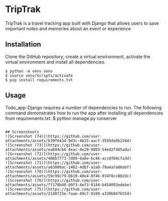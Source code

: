 # TripTrak
TripTrak is a travel tracking app built with Django that allows users to save important notes and memories about an event or experience

## Installation

Clone the GitHub repository, create a virtual environment, activate the virtual environment and install all dependencies.

```
$ python -m venv venv
$ source venv/Scripts/activate
$ pip install requirements.txt
```

## Usage

Todo_app-Django requires a number of dependencies to run. The following command demonstrates how to run the app after installing all dependencies from requirements.txt.
$ python manage.py runserver
```

## Screenshoots
![Screenshot (74)](https://github.com/user-attachments/assets/b39f6434-9d3c-4b33-aacf-3595da9b2284)
![Screenshot (73)](https://github.com/user-attachments/assets/ea844cb6-4eac-4e29-9803-54ed2f465ada)
![Screenshot (72)](https://github.com/user-attachments/assets/408b7771-7d00-4a8e-bc46-accdf69cfa3d)
![Screenshot (71)](https://github.com/user-attachments/assets/a63000ac-1482-4dbf-a1a0-79a4a7a80abf)
![Screenshot (70)](https://github.com/user-attachments/assets/59c99c79-0b19-40e4-9f46-034f8cc802dc)
![Screenshot (76)](https://github.com/user-attachments/assets/ff178b40-d9f3-4ef3-9144-b454093edebe)
![Screenshot (75)](https://github.com/user-attachments/assets/2140f15e-faae-49c7-9189-a339b047b554)




